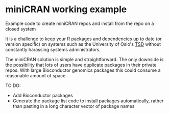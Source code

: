 # miniCRAN working example

Example code to create miniCRAN repos and install from the repo on a closed system

It is a challenge to keep your R packages and dependencies up to date (or version specific) on systems such as 
the University of Oslo's [TSD](http://www.uio.no/tjenester/it/forskning/sensitiv/mer-om/index.html) without constantly
harassing systems administrators.

The miniCRAN solution is simple and straightforward. The only downside is the possibility that lots of users have
duplicate packages in their private repos. With large Bioconductor genomics packages this could consume a reasonable
amount of space.

TO DO:
 - Add Bioconductor packages
 - Generate the package list code to install packages automatically, rather than pasting in a long character vector of package names
